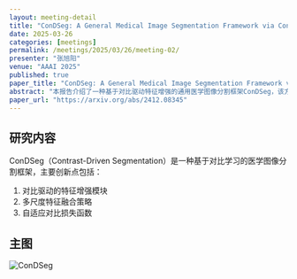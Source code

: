 ```yaml
---
layout: meeting-detail
title: "ConDSeg: A General Medical Image Segmentation Framework via Contrast-Driven Feature Enhancement"
date: 2025-03-26
categories: [meetings]
permalink: /meetings/2025/03/26/meeting-02/
presenter: "张旭阳"
venue: "AAAI 2025"
published: true
paper_title: "ConDSeg: A General Medical Image Segmentation Framework via Contrast-Driven Feature Enhancement"
abstract: "本报告介绍了一种基于对比驱动特征增强的通用医学图像分割框架ConDSeg，该方法在多种医学影像模态和分割任务上取得了显著效果。"
paper_url: "https://arxiv.org/abs/2412.08345"
---
```


## 研究内容

ConDSeg（Contrast-Driven Segmentation）是一种基于对比学习的医学图像分割框架，主要创新点包括：

1. 对比驱动的特征增强模块
2. 多尺度特征融合策略
3. 自适应对比损失函数

## 主图

![ConDSeg](/assets/images/meetings/2025-03-26/2025-03-26-meeting-02.png)
